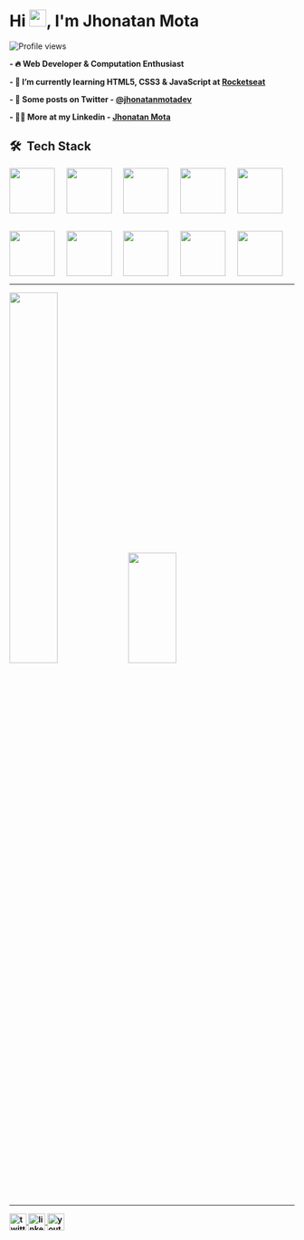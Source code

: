 <h1 align="left">Hi <img src="https://raw.githubusercontent.com/kaueMarques/kaueMarques/master/hi.gif" height="30px">, I'm Jhonatan Mota</h1>
<p align="left"> <img src="https://komarev.com/ghpvc/?username=JhonatanMotaDev&color=yellow" alt="Profile views" /></p>


<b> - 🔥 Web Developer & Computation Enthusiast  

<b> - 🔭 I’m currently learning HTML5, CSS3 & JavaScript at [Rocketseat](https://github.com/Rocketseat) </b>
 
<b> - 💬 Some posts on Twitter - [@jhonatanmotadev](https://twitter.com/jhonatanmotadev/with_replies) </b>
 
<b> - 👨‍💻 More at my Linkedin - [Jhonatan Mota](https://www.linkedin.com/in/jhonatan-mota-2a61b5259/) </b>

## 🛠 &nbsp;Tech Stack
<div>
 
 <img align="center" height="80px" widht="80px" src="https://cdn.jsdelivr.net/gh/devicons/devicon/icons/html5/html5-original.svg"/> &emsp;
 <img align="center" height="80px" widht="80px" src="https://cdn.jsdelivr.net/gh/devicons/devicon/icons/css3/css3-original.svg" /> &emsp;
 <img align="center" height="80px" widht="80px" src="https://cdn.jsdelivr.net/gh/devicons/devicon/icons/javascript/javascript-original.svg"/> &emsp;
 <img align="center" height="80px" widht="80px" src="https://cdn.jsdelivr.net/gh/devicons/devicon/icons/c/c-original.svg" /> &emsp;
 <img align="center" height="80px" widht="80px" src="https://cdn.jsdelivr.net/gh/devicons/devicon/icons/cplusplus/cplusplus-original.svg" /> <br><br>
 
 <img align="center" height="80px" widht="80px" src="https://cdn.jsdelivr.net/gh/devicons/devicon/icons/windows8/windows8-original.svg" /> &emsp;
 <img align="center" height="80px" widht="80px" src="https://cdn.jsdelivr.net/gh/devicons/devicon/icons/visualstudio/visualstudio-plain.svg" /> &emsp;
 <img align="center" height="80px" widht="80px" src="https://cdn.jsdelivr.net/gh/devicons/devicon/icons/git/git-original.svg" /> &emsp;
 <img align="center" height="80px" widht="80px" src="https://cdn.jsdelivr.net/gh/devicons/devicon/icons/github/github-original-wordmark.svg" /> &emsp;
 <img align="center" height="80px" widht="80px" src="https://cdn.jsdelivr.net/gh/devicons/devicon/icons/figma/figma-original.svg" />
</div>

<hr>

<div>
<img height="41%" height="195px" src="https://github-readme-stats.vercel.app/api?username=JhonatanMotaDev&show_icons=true&theme=midnight-purple&include_all_commits=true&count_private=true"/>
  
<img width="41%" height="195px" src="https://github-readme-stats.vercel.app/api/top-langs/?username=JhonatanMotaDev&show_icons=true&theme=midnight-purple&include_all_commits=true&count_private=true"/>
</div>

<hr>

<div>
 
<a href="https://twitter.com" target="(https://twitter.com/jhonatanmotadev)">
  <img height="30px" widht="30px" align="center" src="https://img.shields.io/badge/-JhonatanMotaDev-05122A?style=flat&logo=twitter" alt="twitter"/>  
</a>
<a href="https://linkedin.com" target="[_blank](https://www.linkedin.com/in/jhonatan-mota-2a61b5259/)">
  <img height="30px" widht="30px" align="center" src="https://img.shields.io/badge/-Jhonatan Mota-05122A?style=flat&logo=linkedin" alt="linkedin"/>
</a>
<a href="https://youtube.com" target="[_blank](https://www.youtube.com/channel/UC6wU1npKy8dbMRRc6TExbrQ)">
 <img height="30px" widht="30px" align="center" src="https://img.shields.io/badge/-Jhonatan Mota-05122A?style=flat&logo=youtube" alt="youtube"/>
</a>
 
</div>
